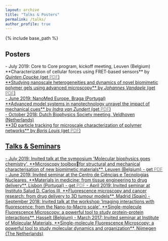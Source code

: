 ```yaml
---
layout: archive
title: "Talks & Posters"
permalink: /talks/
author_profile: true
---
```


{% include base_path %}

<h2> Posters </h2>
- July 2019: Core to Core program, kickoff meeting, Leuven (Belgium)<br>
 **Characterization of cellular forces using FRET-based sensors** by <a href="{{ url }}/team/Quinten/"><i>Quinten Coucke</i> (get <a href="{{ url }}/files/Characterization_Cellular_Forces_20190705_FINAL.pdf"><span style="color:gray">PDF</span>)<br>
 **Studying nanoscale heterogeneities and dynamics of novel biomimetic polymer gels using advanced microscopy** by <a href="{{ url }}/team/Johannes/"><i>Johannes Vandaele</i> (get <a href="{{ url }}/files/Poster CTC meeting_JV_u0119227.pdf"><span style="color:gray">PDF</span>)<br>
- June 2019: NanoMed Europe, Braga (Portugal) <br>
**Advanced model systems in nanotechnology unravel the impact of mechanical cues** by <a href="{{ url }}/team/Indra/"><i>Indra van Zundert</i> (get <a href="{{ url }}/files/brageposter_indravanzundertCORRECT.pdf"><span style="color:gray">PDF</span>)<br>
- October 2018: Dutch Biophysics Society meeting, Veldhoven (Netherlands) <br>
**3D particle tracking for microscale characterization of polymer networks** by <a href="{{ url }}/team/Boris/"><i>Boris Louis</i> (get <a href="{{ url }}/files/Poster-dutchBiophysics-Boris.pdf"><span style="color:gray">PDF</span>)<br>

<h2> Talks & Seminars </h2>
- July 2019: Invited talk at the symposium 'Molecular biophysics goes chemistry', **Microscopy toolboxfor structural and mechanical  characterisation of new biomimetic materials**, Leuven (Belgium) - get <a href="{{ url }}/files/biophysics-goes-chemistry.pdf"><span style="color:gray">PDF</span>
- June 2019: Invited seminar at the Centro de Ciências e Tecnologias Nucleares, **Materials in medicine: from tissue engineering to drug delivery**, Lisbon (Portugal) - get <a href="{{ url }}/files/Lisbon_June2019.pdf"><span style="color:gray">PDF</span>
- April 2019: Invited seminar at Instituto Salud D. Carlos III, **Fluorescence microscopy and cancer research: from drug delivery to 3D tumour models**, Madrid (Spain)
-	September 2018: Invited talk at the workshop 'Imaging interactions with fluorescence: from the Nano-to-Macro scale', **Single-molecule Fluorescence Microscopy: a powerful tool to study protein-protein interactions**, Hasselt (Belgium)
-	March 2017: Invited seminar at Institute of Molecular Materials, **Single-molecule Fluorescence Microscopy: a powerful tool to study molecular dynamics and organization**, Nijmegen (The Netherlands)
